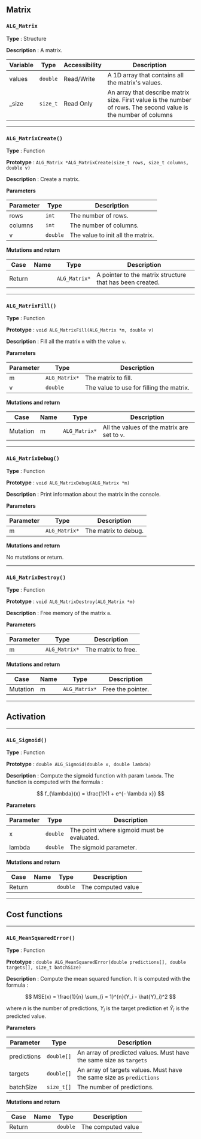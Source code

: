 ## Matrix

### `ALG_Matrix`

**Type** : Structure

**Description** : A matrix.

| Variable | Type     | Accessibility | Description                                                                                                      |
|----------|----------|---------------|------------------------------------------------------------------------------------------------------------------|
| values   | `double` | Read/Write    | A 1D array that contains all the matrix's values.                                                                |
| _size    | `size_t` | Read Only     | An array that describe matrix size. First value is the number of rows. The second value is the number of columns |

---

### `ALG_MatrixCreate()`

**Type** : Function

**Prototype** : `ALG_Matrix *ALG_MatrixCreate(size_t rows, size_t columns, double v)`

**Description** : Create a matrix.

**Parameters**

| Parameter | Type     | Description                       |
|-----------|----------|-----------------------------------|
| rows      | `int`    | The number of rows.               |
| columns   | `int`    | The number of columns.            |
| v         | `double` | The value to init all the matrix. |

**Mutations and return**

| Case   | Name | Type          | Description                                              |
|--------|------|---------------|----------------------------------------------------------|
| Return |      | `ALG_Matrix*` | A pointer to the matrix structure that has been created. |

---

### `ALG_MatrixFill()`

**Type** : Function

**Prototype** : `void ALG_MatrixFill(ALG_Matrix *m, double v)`

**Description** : Fill all the matrix `m` with the value `v`.

**Parameters**

| Parameter | Type          | Description                              |
|-----------|---------------|------------------------------------------|
| m         | `ALG_Matrix*` | The matrix to fill.                      |
| v         | `double`      | The value to use for filling the matrix. |

**Mutations and return**

| Case     | Name | Type          | Description                                  |
|----------|------|---------------|----------------------------------------------|
| Mutation | m    | `ALG_Matrix*` | All the values of the matrix are set to `v`. |

---

### `ALG_MatrixDebug()`

**Type** : Function

**Prototype** : `void ALG_MatrixDebug(ALG_Matrix *m)`

**Description** : Print information about the matrix in the console.

**Parameters**

| Parameter | Type          | Description          |
|-----------|---------------|----------------------|
| m         | `ALG_Matrix*` | The matrix to debug. |

**Mutations and return**

No mutations or return.

---

### `ALG_MatrixDestroy()`

**Type** : Function

**Prototype** : `void ALG_MatrixDestroy(ALG_Matrix *m)`

**Description** : Free memory of the matrix `m`.

**Parameters**

| Parameter | Type          | Description         |
|-----------|---------------|---------------------|
| m         | `ALG_Matrix*` | The matrix to free. |

**Mutations and return**

| Case     | Name | Type          | Description       |
|----------|------|---------------|-------------------|
| Mutation | m    | `ALG_Matrix*` | Free the pointer. |

---

## Activation

---

### `ALG_Sigmoid()`

**Type** : Function

**Prototype** : `double ALG_Sigmoid(double x, double lambda)`

**Description** : Compute the sigmoid function with param `lambda`. The function is computed with the formula :

$$
f_{\lambda}(x) = \frac{1}{1 + e^{- \lambda x}}
$$

**Parameters**

| Parameter | Type     | Description                                |
|-----------|----------|--------------------------------------------|
| x         | `double` | The point where sigmoid must be evaluated. |
| lambda    | `double` | The sigmoid parameter.                     |

**Mutations and return**

| Case   | Name | Type     | Description        |
|--------|------|----------|--------------------|
| Return |      | `double` | The computed value |

---

## Cost functions

---

### `ALG_MeanSquaredError()`

**Type** : Function

**Prototype** : `double ALG_MeanSquaredError(double predictions[], double targets[], size_t batchSize)`

**Description** : Compute the mean squared function. It is computed with the formula :

$$
MSE(x) = \frac{1}{n} \sum_{i = 1}^{n}(Y_i - \hat{Y}_i)^2
$$

where $n$ is the number of predictions, $Y_i$ is the target prediction et $\hat{Y}_i$ is the predicted value.

**Parameters**

| Parameter   | Type       | Description                                                          |
|-------------|------------|----------------------------------------------------------------------|
| predictions | `double[]` | An array of predicted values. Must have the same size as `targets`   |
| targets     | `double[]` | An array of targets values. Must have the same size as `predictions` |
| batchSize   | `size_t[]` | The number of predictions.                                           |

**Mutations and return**

| Case   | Name | Type     | Description        |
|--------|------|----------|--------------------|
| Return |      | `double` | The computed value |